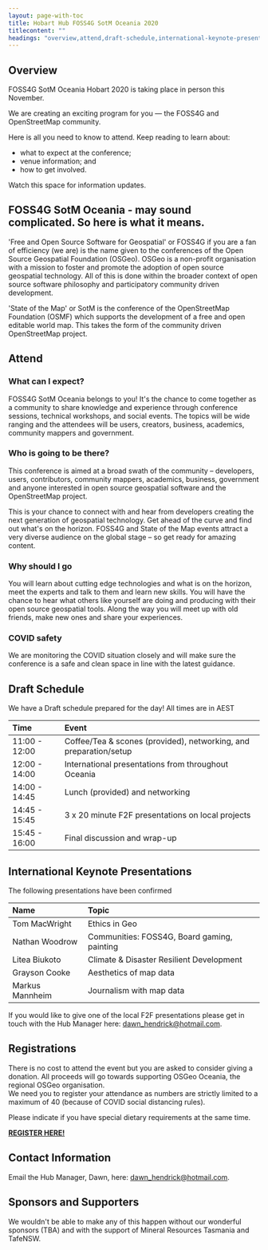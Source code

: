 ```yaml
---
layout: page-with-toc
title: Hobart Hub FOSS4G SotM Oceania 2020
titlecontent: ""
headings: "overview,attend,draft-schedule,international-keynote-presentations,registrations,contact-information,sponsors"
---
```


## Overview

FOSS4G SotM Oceania Hobart 2020 is taking place in person this November.

We are creating an exciting program for you — the FOSS4G and OpenStreetMap community.

Here is all you need to know to attend. Keep reading to learn about:

* what to expect at the conference;
* venue information; and
* how to get involved.

Watch this space for information updates.

## FOSS4G SotM Oceania - may sound complicated. So here is what it means.

'Free and Open Source Software for Geospatial' or FOSS4G if you are a fan of efficiency (we are) is the name given to the conferences of the Open Source Geospatial Foundation (OSGeo). OSGeo is a non-profit organisation with a mission to foster and promote the adoption of open source geospatial technology. All of this is done within the broader context of open source software philosophy and participatory community driven development.

'State of the Map' or SotM is the conference of the OpenStreetMap Foundation (OSMF) which supports the development of a free and open editable world map. This takes the form of the community driven OpenStreetMap project.

## Attend

### What can I expect?

FOSS4G SotM Oceania belongs to you! It's the chance to come together as a community to share knowledge and experience through conference sessions, technical workshops, and social events. The topics will be wide ranging and the attendees will be users, creators, business, academics, community mappers and government.

### Who is going to be there?

This conference is aimed at a broad swath of the community – developers, users, contributors, community mappers, academics, business, government and anyone interested in open source geospatial software and the OpenStreetMap project.

This is your chance to connect with and hear from developers creating the next generation of geospatial technology. Get ahead of the curve and find out what's on the horizon. FOSS4G and State of the Map events attract a very diverse audience on the global stage – so get ready for amazing content.

### Why should I go

You will learn about cutting edge technologies and what is on the horizon, meet the experts and talk to them and learn new skills. You will have the chance to hear what others like yourself are doing and producing with their open source geospatial tools. Along the way you will meet up with old friends, make new ones and share your experiences.

### COVID safety

We are monitoring the COVID situation closely and will make sure the conference is a safe and clean space in line with the latest guidance.

## Draft Schedule

We have a Draft schedule prepared for the day! All times are in AEST

| Time          | Event        |
| :---------    | :----------  |
| 11:00 - 12:00 | Coffee/Tea & scones (provided), networking, and preparation/setup |
| 12:00 - 14:00 | International presentations from throughout Oceania |
| 14:00 - 14:45 | Lunch (provided) and networking |
| 14:45 - 15:45 | 3 x 20 minute F2F presentations on local projects |
| 15:45 - 16:00 | Final discussion and wrap-up |

## International Keynote Presentations

The following presentations have been confirmed  

| Name            | Topic                                       |
| :-------------- | :------------------------------------------ |
| Tom MacWright   | Ethics in Geo                               |
| Nathan Woodrow  | Communities: FOSS4G, Board gaming, painting |
| Litea Biukoto   | Climate & Disaster Resilient Development    |
| Grayson Cooke   | Aesthetics of map data                      |
| Markus Mannheim | Journalism with map data                    |

If you would like to give one of the local F2F presentations please get in touch with the Hub Manager here: [dawn_hendrick@hotmail.com](mailto:dawn_hendrick@hotmail.com).

## Registrations

There is no cost to attend the event but you are asked to consider giving a donation. All proceeds will go towards supporting OSGeo Oceania, the regional OSGeo organisation.  
We need you to register your attendance as numbers are strictly limited to a maximum of 40 (because of COVID social distancing rules).

Please indicate if you have special dietary requirements at the same time.

[**REGISTER HERE!**](https://ti.to/foss4g-oceania/foss4g-sotm-oceania-2020-hobart-hub)

## Contact Information

Email the Hub Manager, Dawn, here: [dawn_hendrick@hotmail.com](mailto:dawn_hendrick@hotmail.com).

## Sponsors and Supporters

We wouldn't be able to make any of this happen without our wonderful sponsors (TBA) and with the support of Mineral Resources Tasmania and TafeNSW.
